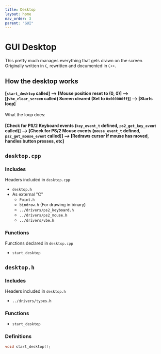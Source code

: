 ```yaml
---
title: Desktop
layout: home
nav_order: 3
parent: "GUI"
---
```


# GUI Desktop
This pretty much manages everything that gets drawn on the screen.
Originally written in `C`, rewritten and documented in `C++`.

## How the desktop works
#### [`start_desktop` called] --> [Mouse position reset to (0, 0)] --> [(`vbe_clear_screen` called) Screen cleared (Set to `0x000000ff`)] --> [Starts loop]

What the loop does:
#### [Check for PS/2 Keyboard events (`key_event_t` defined, `ps2_get_key_event` called)] --> [Check for PS/2 Mouse events (`mouse_event_t` defined, `ps2_get_mouse_event` called)] --> [Redraws cursor if mouse has moved, handles button presses, etc]

## `desktop.cpp`

### Includes
Headers included in `desktop.cpp`

- `desktop.h`
- As external "C"
  - `Point.h`
  - `bindraw.h` (For drawing in binary)
  - `../drivers/ps2_keyboard.h`
  - `../drivers/ps2_mouse.h`
  - `../drivers/vbe.h`

### Functions
Functions declared in `desktop.cpp`

- `start_desktop`

## `desktop.h`

### Includes
Headers included in `desktop.h`

- `../drivers/types.h`

### Functions
- `start_desktop`

### Definitions
```h
void start_desktop();
```